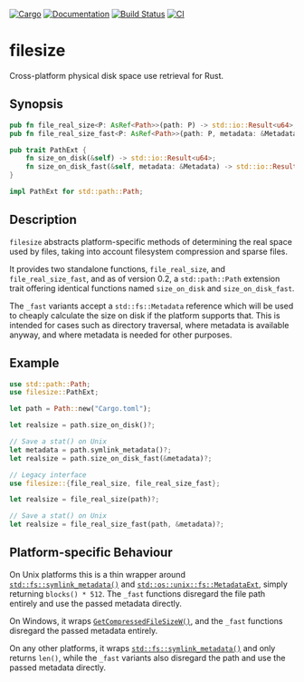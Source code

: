 [![Cargo](https://img.shields.io/crates/v/filesize.svg)][crate]
[![Documentation](https://docs.rs/filesize/badge.svg)][docs]
[![Build Status](https://travis-ci.org/Freaky/rust-filesize.svg?branch=master)](https://travis-ci.org/Freaky/rust-filesize)
[![CI](https://github.com/Freaky/rust-filesize/workflows/build/badge.svg)][ci]

# filesize

Cross-platform physical disk space use retrieval for Rust.

## Synopsis

```rust
pub fn file_real_size<P: AsRef<Path>>(path: P) -> std::io::Result<u64>;
pub fn file_real_size_fast<P: AsRef<Path>>(path: P, metadata: &Metadata) -> std::io::Result<u64> 

pub trait PathExt {
    fn size_on_disk(&self) -> std::io::Result<u64>;
    fn size_on_disk_fast(&self, metadata: &Metadata) -> std::io::Result<u64>;
}

impl PathExt for std::path::Path;
```

## Description

`filesize` abstracts platform-specific methods of determining the real space used
by files, taking into account filesystem compression and sparse files.

It provides two standalone functions, `file_real_size`, and `file_real_size_fast`,
and as of version 0.2, a `std::path::Path` extension trait offering identical
functions named `size_on_disk` and `size_on_disk_fast`.

The `_fast` variants accept a `std::fs::Metadata` reference which will be used
to cheaply calculate the size on disk if the platform supports that.  This is
intended for cases such as directory traversal, where metadata is available
anyway, and where metadata is needed for other purposes.

## Example

```rust
use std::path::Path;
use filesize::PathExt;

let path = Path::new("Cargo.toml");

let realsize = path.size_on_disk()?;

// Save a stat() on Unix
let metadata = path.symlink_metadata()?;
let realsize = path.size_on_disk_fast(&metadata)?;

// Legacy interface
use filesize::{file_real_size, file_real_size_fast};

let realsize = file_real_size(path)?;

// Save a stat() on Unix
let realsize = file_real_size_fast(path, &metadata)?;
```

## Platform-specific Behaviour

On Unix platforms this is a thin wrapper around [`std::fs::symlink_metadata()`]
and [`std::os::unix::fs::MetadataExt`], simply returning `blocks() * 512`.  The
`_fast` functions disregard the file path entirely and use the passed metadata
directly.

On Windows, it wraps [`GetCompressedFileSizeW()`], and the `_fast` functions
disregard the passed metadata entirely.

On any other platforms, it wraps [`std::fs::symlink_metadata()`] and only returns
`len()`, while the `_fast` variants also disregard the path and use the passed 
metadata directly.


[`GetCompressedFileSizeW()`]: https://docs.microsoft.com/en-us/windows/desktop/api/fileapi/nf-fileapi-getcompressedfilesizew
[`std::fs::symlink_metadata()`]: https://doc.rust-lang.org/std/fs/fn.symlink_metadata.html
[`std::os::unix::fs::MetadataExt`]: https://doc.rust-lang.org/std/os/unix/fs/trait.MetadataExt.html
[crate]: https://crates.io/crates/filesize
[docs]: https://docs.rs/filesize
[ci]: https://github.com/Freaky/rust-filesize/actions?query=workflow%3Abuild

